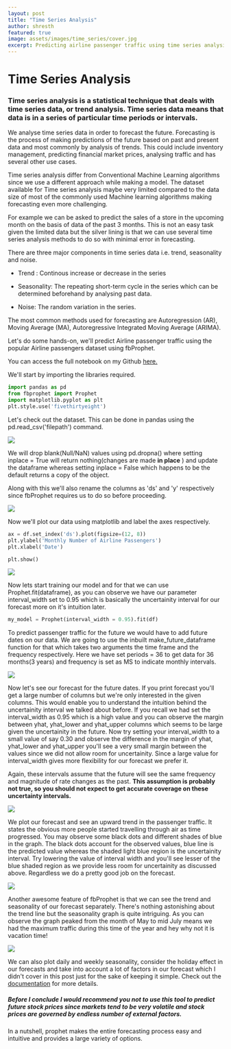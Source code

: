```yaml
---
layout: post
title: "Time Series Analysis"
author: shresth
featured: true
image: assets/images/time_series/cover.jpg
excerpt: Predicting airline passenger traffic using time series analysis.
---
```


# Time Series Analysis

### Time series analysis is a statistical technique that deals with time series data, or trend analysis. Time series data means that data is in a series of particular time periods or intervals.

We analyse time series data in order to forecast the future. Forecasting is the process of making predictions of the future based on past and present data and most commonly by analysis of trends. This could include inventory management, predicting financial market prices, analysing traffic and has several other use cases.

Time series analysis differ from Conventional Machine Learning algorithms since we use a different approach while making a model. The dataset available for Time series analysis maybe very limited compared to the data size of most of the commonly used Machine learning algorithms making forecasting even more challenging.

For example we can be asked to predict the sales of a store in the upcoming month on the basis of data of the past 3 months. This is not an easy task given the limited data but the silver lining is that we can use several time series analysis methods to do so with minimal error in forecasting.

There are three major components in time series data i.e. trend, seasonality and noise.

- Trend : Continous increase or decrease in the series

- Seasonality: The repeating short-term cycle in the series which can be determined beforehand by analysing past data.

- Noise: The random variation in the series.

The most common methods used for forecasting are Autoregression (AR), Moving Average (MA), Autoregressive Integrated Moving Average (ARIMA).

Let's do some hands-on, we'll predict Airline passenger traffic using the popular Airline passengers dataset using fbProphet.

You can access the full notebook on my Github [here.](https://github.com/shresth26/Blog/blob/master/Passenger_Prediction.ipynb)

We'll start by importing the libraries required.

```python
import pandas as pd
from fbprophet import Prophet
import matplotlib.pyplot as plt
plt.style.use('fivethirtyeight')
```

Let's check out the dataset. This can be done in pandas using the pd.read_csv('filepath') command.

![](/assets/images/time_series/head.png)

We will drop blank(Null/NaN) values using pd.dropna() where setting inplace = True will return nothing(changes are made **in place** ) and update the dataframe whereas setting inplace = False which happens to be the default returns a copy of the object.

Along with this we'll also rename the columns as 'ds' and 'y' respectively since fbProphet requires us to do so before proceeding.

![](/assets/images/time_series/rename.png)

Now we'll plot our data using matplotlib and label the axes respectively.

```python
ax = df.set_index('ds').plot(figsize=(12, 8))
plt.ylabel('Monthly Number of Airline Passengers')
plt.xlabel('Date')

plt.show()
```

![](/assets/images/time_series/graph.png)

Now lets start training our model and for that we can use Prophet.fit(dataframe), as you can observe we have our parameter interval_width set to 0.95 which is basically the uncertainity interval for our forecast more on it's intuition later.

```python
my_model = Prophet(interval_width = 0.95).fit(df)
```

To predict passenger traffic for the future we would have to add future dates on our data. We are going to use the inbuilt make_future_dataframe function for that which takes two arguments the time frame and the frequency respectively. Here we have set periods = 36 to get data for 36 months(3 years) and frequency is set as MS to indicate monthly intervals.

![](/assets/images/time_series/futuredata.png)

Now let's see our forecast for the future dates. If you print forecast you'll get a large number of columns but we're only interested in the given columns. This would enable you to understand the intuition behind the uncertainity interval we talked about before. If you recall we had set the interval_width as 0.95 which is a high value and you can observe the margin between yhat, yhat_lower and yhat_upper columns which seems to be large given the uncertainity in the future. Now try setting your interval_width to a small value of say 0.30 and observe the difference in the margin of yhat, yhat_lower and yhat_upper you'll see a very small margin between the values since we did not allow room for uncertainity. Since a large value for interval_width gives more flexibility for our forecast we prefer it.

Again, these intervals assume that the future will see the same frequency and magnitude of rate changes as the past. **This assumption is probably not true, so you should not expect to get accurate coverage on these uncertainty intervals.**

![](/assets/images/time_series/predict.png)

We plot our forecast and see an upward trend in the passenger traffic. It states the obvious more people started travelling through air as time progressed. You may observe some black dots and different shades of blue in the graph. The black dots account for the observed values, blue line is the predicted value whereas the shaded light blue region is the uncertainity interval. Try lowering the value of interval width and you'll see lesser of the blue shaded region as we provide less room for uncertainity as discussed above. Regardless we do a pretty good job on the forecast.

![](/assets/images/time_series/futureplot.png)

Another awesome feature of fbProphet is that we can see the trend and seasonality of our forecast separately. There's nothing astonishing about the trend line but the seasonality graph is quite intriguing. As you can observe the graph peaked from the month of May to mid July means we had the maximum traffic during this time of the year and hey why not it is vacation time!

![](/assets/images/time_series/trend.png)

We can also plot daily and weekly seasonality, consider the holiday effect in our forecasts and take into account a lot of factors in our forecast which I didn't cover in this post just for the sake of keeping it simple.
Check out the [documentation](https://facebook.github.io/prophet/docs/quick_start.html) for more details.

##### Before I conclude I would recommend you not to use this tool to predict future stock prices since markets tend to be very volatile and stock prices are governed by endless number of external factors.

In a nutshell, prophet makes the entire forecasting process easy and intuitive and provides a large variety of options.
